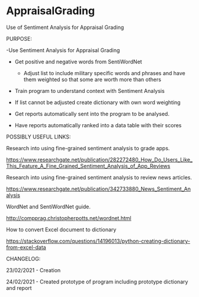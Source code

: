 # AppraisalGrading
Use of Sentiment Analysis for Appraisal Grading

PURPOSE:

-Use Sentiment Analysis for Appraisal Grading
  
  - Get positive and negative words from SentiWordNet
  
    - Adjust list to include military specific words and phrases and have them weighted so that some are worth more than others
  
  - Train program to understand context with Sentiment Analysis
  
  - If list cannot be adjusted create dictionary with own word weighting

  - Get reports automatically sent into the program to be analysed.

  - Have reports automatically ranked into a data table with their scores
  
POSSIBLY USEFUL LINKS:

Research into using fine-grained sentiment analysis to grade apps.

https://www.researchgate.net/publication/282272480_How_Do_Users_Like_This_Feature_A_Fine_Grained_Sentiment_Analysis_of_App_Reviews

Research into using fine-grained sentiment analysis to review news articles.

https://www.researchgate.net/publication/342733880_News_Sentiment_Analysis

WordNet and SentiWordNet guide.

http://compprag.christopherpotts.net/wordnet.html

How to convert Excel document to dictionary

https://stackoverflow.com/questions/14196013/python-creating-dictionary-from-excel-data

CHANGELOG:

23/02/2021 - Creation

24/02/2021 - Created prototype of program including prototype dictionary and report
